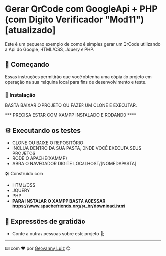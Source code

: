 # Gerar QrCode com GoogleApi + PHP (com Digito Verificador "Mod11") [atualizado]

Este é um pequeno exemplo de como é simples gerar um QrCode utilizando a Api do Google, HTML/CSS, Jquery e PHP.

## 🚀 Começando

Essas instruções permitirão que você obtenha uma cópia do projeto em operação na sua máquina local para fins de desenvolvimento e teste.


### 🔧 Instalação

BASTA BAIXAR O PROJETO OU FAZER UM CLONE E EXECUTAR.

*** PRECISA ESTAR COM XAMPP INSTALADO E RODANDO ****

## ⚙️ Executando os testes

- CLONE OU BAIXE O REPOSITÓRIO
- INCLUA DENTRO DA SUA PASTA, ONDE VOCÊ EXECUTA SEUS PROJETOS
- RODE O APACHE(XAMMP)
- ABRA O NAVEGADOR DIGITE LOCALHOST/[NOMEDAPASTA]

🛠️ Construído com
- HTML/CSS
- JQUERY
- PHP
- **PARA INSTALAR O XAMPP BASTA ACESSAR https://www.apachefriends.org/pt_br/download.html**

## 🎁 Expressões de gratidão

* Conte a outras pessoas sobre este projeto 📢;

---
⌨️ com ❤️ por [Geovanny Luiz](https://github.com/GeovannyLuiz) 😊
